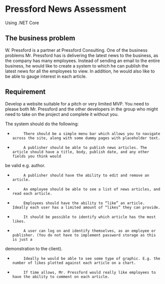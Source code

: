 # Pressford News Assessment

Using .NET Core

## The business problem
W. Pressford is a partner at Pressford Consulting. One of the business problems Mr. Pressford has is delivering the latest news to the business, as the company has many employees. Instead of sending an email to the entire business, he would like to create a system to which he can publish the latest news for all the employees to view. In addition, he would also like to be able to gauge interest in each article.

## Requirement
Develop a website suitable for a pitch or very limited MVP. You need to please both Mr. Pressford and the other developers in the group who might need to take on the project and complete it without you.

The system should do the following:
-          There should be a simple menu bar which allows you to navigate across the site, along with some dummy pages with placeholder text.
-          A publisher should be able to publish news articles. The article should have a title, body, publish date, and any other fields you think would
be valid e.g. author.
-          A publisher should have the ability to edit and remove an article.
-          An employee should be able to see a list of news articles, and read each article.
-          Employees should have the ability to “like” an article. Ideally each user has a limited amount of “likes” they can provide.
-          It should be possible to identify which article has the most likes.
-          A user can log on and identify themselves, as an employee or publisher. (You do not have to implement password storage as this is just a
demonstration to the client).
-          Ideally he would be able to see some type of graphic. E.g. the number of likes plotted against each article on a chart.
-          If time allows, Mr. Pressford would really like employees to have the ability to comment on each article.
